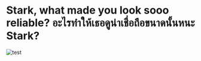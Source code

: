 # Stark, what made you look sooo reliable? อะไรทำให้เธอดูน่าเชื่อถือขนาดนั้นหนะ Stark?

![test](https://github.com/bsssgrace/5001-final-project/assets/114140787/d381dcb1-d8e2-42f6-8350-86ff6d558fc2)

